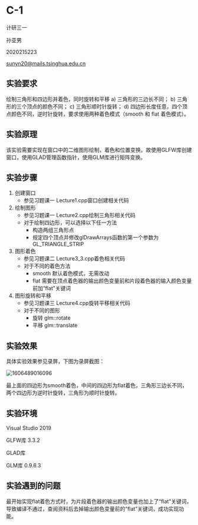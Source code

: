 # C-1 

计研三一

孙亚男

2020215223

sunyn20@mails.tsinghua.edu.cn



## 实验要求

绘制三角形和四边形并着色，同时旋转和平移
a)	三角形的三边长不同；
b)	三角形的三个顶点的颜色不同；
c)	三角形顺时针旋转；
d)	四边形长度任意，四个顶点颜色不同，逆时针旋转，要求使用两种着色模式（smooth 和 flat 着色模式）。



## 实验原理

该实验需要实现在窗口中的二维图形绘制，着色和位置变换。故使用GLFW库创建窗口，使用GLAD管理函数指针，使用GLM库进行矩阵变换。



## 实验步骤

1. 创建窗口
   - 参见习题课一 Lecture1.cpp窗口创建相关代码
2. 绘制图形
   - 参见习题课一 Lecture2.cpp绘制三角形相关代码
   - 对于绘制四边形，可以选择以下任一方法
     - 构造两组三角形点
     - 规定四个顶点并修改glDrawArrays函数的第一个参数为GL_TRIANGLE_STRIP
3. 图形着色
   - 参见习题课二 Lecture3_3.cpp着色相关代码
   - 对于不同的着色方法
     - smooth 默认着色模式，无需改动
     - flat 需要在顶点着色器的输出颜色变量前和片段着色器的输入颜色变量前加“flat”关键词
4. 图形旋转和平移
   - 参见习题课三 Lecture4.cpp旋转平移相关代码
   - 对于不同的图形
     - 旋转 glm::rotate
     - 平移 glm::translate



## 实验效果

具体实验效果参见录屏，下图为录屏截图：

![1606489016096](C:/Users/80592/AppData/Roaming/Typora/typora-user-images/1606489016096.png)



最上面的四边形为smooth着色，中间的四边形为flat着色，三角形三边长不同，两个四边形为逆时针旋转，三角形为顺时针旋转。



## 实验环境

Visual Studio 2019

GLFW库 3.3.2

GLAD库

GLM库 0.9.6.3



## 实验遇到的问题

最开始实现flat着色方式时，为片段着色器的输出颜色变量也加上了“flat”关键词，导致编译不通过，查阅资料后去掉输出颜色变量前的“flat”关键词，成功实现功能。